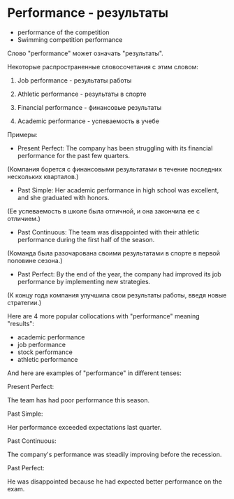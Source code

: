# Performance - результаты

- performance of the competition
- Swimming competition performance

Слово "performance" может означать "результаты".

Некоторые распространенные словосочетания с этим словом:

1. Job performance - результаты работы

2. Athletic performance - результаты в спорте

3. Financial performance - финансовые результаты

4. Academic performance - успеваемость в учебе

Примеры:

- Present Perfect: The company has been struggling with its financial performance for the past few quarters.

(Компания борется с финансовыми результатами в течение последних нескольких кварталов.)

- Past Simple: Her academic performance in high school was excellent, and she graduated with honors.

(Ее успеваемость в школе была отличной, и она закончила ее с отличием.)

- Past Continuous: The team was disappointed with their athletic performance during the first half of the season.

(Команда была разочарована своими результатами в спорте в первой половине сезона.)

- Past Perfect: By the end of the year, the company had improved its job performance by implementing new strategies.

(К концу года компания улучшила свои результаты работы, введя новые стратегии.)

Here are 4 more popular collocations with "performance" meaning "results":

- academic performance
- job performance
- stock performance
- athletic performance

And here are examples of "performance" in different tenses:

Present Perfect:

The team has had poor performance this season.

Past Simple:

Her performance exceeded expectations last quarter.

Past Continuous:

The company's performance was steadily improving before the recession.

Past Perfect:

He was disappointed because he had expected better performance on the exam.
